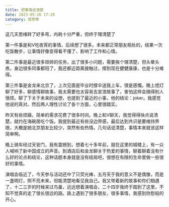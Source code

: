 ```yaml
---
title: 把事情说清楚
date: 2023-05-26 17:20
category: 感想等
---
```


这几天思绪转了好多弯，内耗十分严重，但终于理清楚了

<!--more-->

第一件事是和V吃夜宵的事情，后续想了很多。本来都正常朋友相处的，结果一次吃饭散步，让事情好像变得看不懂了，影响了工作和心情。

第二件事是最近很多琐碎的任务，出了很多小问题，需要挨个理清楚，但头晕头疼。身边很多同事都阳了，我还都近距离接触过，撑到现在健健康康，也是十分难得。

第三件事是金龙来北京了，上次见面是毕业时撑伞送我上车，很是感慨。晚上熄灯聊了好多，聊感情聊故事，我太需要也太容易去宣泄故事了，害怕这样会搞得别人很烦。聊了下关于未来的设想，也提到了最近的小事，他的结论：joker。我感觉他说的真对。然后两人理性讨论了各个方面，心里很踏实。

昨天有些烦躁，简单的需求花费了很多时间。晚上和V聊天，我觉得得快点说清楚，就约在海碗居吃个饭。我提到最近有些没边界感，最后达到共识是要维持界限，大概是她北京朋友比较少，突然有些热情。几句话说清楚，事情本来就该这样简单啊。

晚上骑车经过天安门，我有震撼到，想着七十多年前，就在这里的城楼上，有一众人喊响了新中国成立的声音。到酒店后和金龙聊关于热爱的事情，聊着聊着没有什么好的论点和结论，这种话题本身就是没有结局吧，很想在有限的生命里做一些很好的事情。

演唱会临近了，今天参与活动还中了只荧光棒，五月天于我的意义不是偶像，而是一盏明灯，照不亮未来，但能清楚地看见我自己。我又带着新的故事和你们相遇了，十二三岁的时候来过鸟巢，远远想着演唱会，二十四岁我终于踏到了这里，不知不觉真的走了很长很远的路。路上遇到了很多朋友，很多事情，我感到欣慰般的开心。

